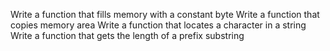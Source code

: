 Write a function that fills memory with a constant byte
Write a function that copies memory area
Write a function that locates a character in a string
Write a function that gets the length of a prefix substring
